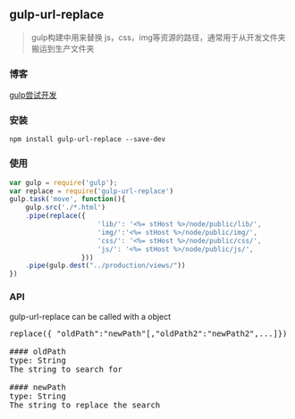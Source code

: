 ## gulp-url-replace
> gulp构建中用来替换 js，css，img等资源的路径，通常用于从开发文件夹搬运到生产文件夹

### 博客
[gulp尝试开发](http://blog.zjy.space/2016/03/10/gulp%E5%B0%9D%E8%AF%95%E5%BC%80%E5%8F%91/)

### 安装
```shell
npm install gulp-url-replace --save-dev
```

### 使用
```js
var gulp = require('gulp');
var replace = require('gulp-url-replace')
gulp.task('move', function(){
    gulp.src('./*.html')
    .pipe(replace({
                      'lib/': '<%= stHost %>/node/public/lib/',
                      'img/':'<%= stHost %>/node/public/img/',
                      'css/': '<%= stHost %>/node/public/css/',
                      'js/': '<%= stHost %>/node/public/js/',
                  }))
    .pipe(gulp.dest("../production/views/"))
})
```

### API
gulp-url-replace can be called with a object  
<pre>replace({ "oldPath":"newPath"[,"oldPath2":"newPath2",...]})</re>

#### oldPath
type: String  
The string to search for

#### newPath
type: String  
The string to replace the search
